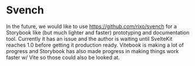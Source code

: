 # Svench

In the future, we would like to use https://github.com/rixo/svench for a Storybook like (but much lighter and faster) prototyping and documentation tool. Currently it has an issue and the author is waiting until SvelteKit reaches 1.0 before getting it production ready. Vitebook is making a lot of progress and Storybook has also made progress in making things work faster w/ Vite so those could also be looked at.


